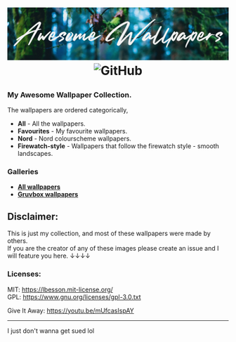 
<h1>
<p align="center">
  <img alt="GitHub" src="https://raw.githubusercontent.com/ItsTerm1n4l/Wallpapers/main/assets/github_badge.jpg">
  <img alt="GitHub" src="https://img.shields.io/github/directory-file-count/ItsTerm1n4l/Wallpapers/images?style=for-the-badge&label=Wallpapers&color=3E68D7&labelColor=151724">
</p>
</h1>


### My Awesome Wallpaper Collection.        

The wallpapers are ordered categorically,  
- **All** - All the wallpapers.  
- **Favourites** - My favourite wallpapers.  
- **Nord** - Nord colourscheme wallpapers.  
- **Firewatch-style** - Wallpapers that follow the firewatch style - smooth landscapes.    

### Galleries
- **[All wallpapers](pages/All.md)**
- **[Gruvbox wallpapers](pages/Gruvbox.md)**

## **Disclaimer:**  

This is just my collection, and most of these wallpapers were made by others.  
If you are the creator of any of these images please create an issue and I will feature you here. ↓↓↓↓  
### **Licenses:**  

MIT: https://lbesson.mit-license.org/  
GPL: https://www.gnu.org/licenses/gpl-3.0.txt  

Give It Away: <https://youtu.be/mUfcasIspAY>   
___
I just don't wanna get sued lol  
